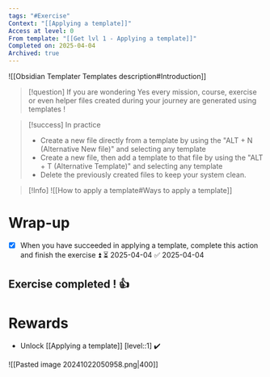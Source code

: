 ```yaml
---
tags: "#Exercise"
Context: "[[Applying a template]]"
Access at level: 0
From template: "[[Get lvl 1 - Applying a template]]"
Completed on: 2025-04-04
Archived: true
---
```



![[Obsidian Templater Templates description#Introduction]]

> [!question] If you are wondering
> Yes every mission,  course, exercise or even helper files created during your journey are generated using templates ! 


> [!success] In practice
> - Create a new file directly from a template by using the "ALT + N (Alternative New file)" and selecting any template
> - Create a new file, then add a template to that file by using the "ALT + T (Alternative Template)" and selecting any template
> - Delete the previously created files to keep your system clean. 


>[!Info]
>![[How to apply a template#Ways to apply a template]]

# Wrap-up

- [x] When you have succeeded in applying a template,  complete this action and finish the exercise ⏫ ⏳ 2025-04-04 ✅ 2025-04-04

## Exercise completed ! 👍 

# Rewards

- Unlock [[Applying a template]] [level::1] ✔️

![[Pasted image 20241022050958.png|400]]

